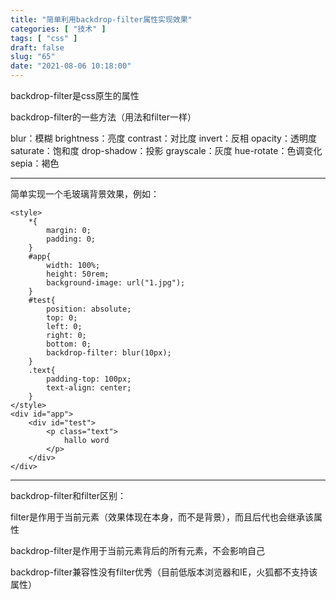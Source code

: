 ```yaml
---
title: "简单利用backdrop-filter属性实现效果"
categories: [ "技术" ]
tags: [ "css" ]
draft: false
slug: "65"
date: "2021-08-06 10:18:00"
---
```


backdrop-filter是css原生的属性

backdrop-filter的一些方法（用法和filter一样）

blur：模糊
brightness：亮度
contrast：对比度
invert：反相
opacity：透明度
saturate：饱和度
drop-shadow：投影
grayscale：灰度
hue-rotate：色调变化
sepia：褐色


---


简单实现一个毛玻璃背景效果，例如：



    <style>
        *{
            margin: 0;
            padding: 0;
        }
        #app{
            width: 100%;
            height: 50rem;
            background-image: url("1.jpg");
        }
        #test{
            position: absolute;
            top: 0;
            left: 0;
            right: 0;
            bottom: 0;
            backdrop-filter: blur(10px);
        }
        .text{
            padding-top: 100px;
            text-align: center;
        }
    </style>
    <div id="app">
        <div id="test">
            <p class="text">
                hallo word
            </p>
        </div>
    </div>



---



backdrop-filter和filter区别：

filter是作用于当前元素（效果体现在本身，而不是背景），而且后代也会继承该属性

backdrop-filter是作用于当前元素背后的所有元素，不会影响自己

backdrop-filter兼容性没有filter优秀（目前低版本浏览器和IE，火狐都不支持该属性）
